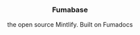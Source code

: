 <div align='center'>
    <br/>
    <br/>
    <h3>Fumabase</h3>
    <p>the open source Mintlify. Built on Fumadocs</p>
    <br/>
    <br/>
</div>
